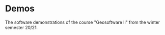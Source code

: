 # Demos
 The software demonstrations of the course "Geosoftware II" from the winter semester 20/21.

